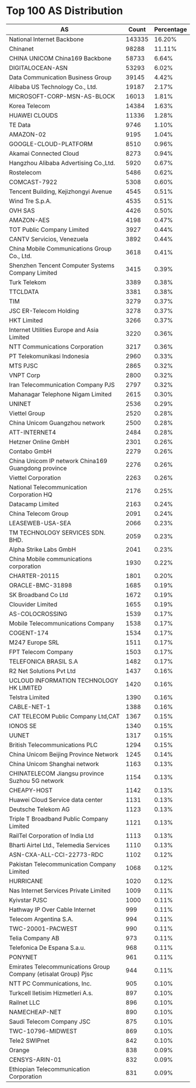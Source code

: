 # Top 100 AS Distribution
| AS | Count | Percentage |
|----|----|----|
| National Internet Backbone | 143335 | 16.20% |
| Chinanet | 98288 | 11.11% |
| CHINA UNICOM China169 Backbone | 58733 | 6.64% |
| DIGITALOCEAN-ASN | 53293 | 6.02% |
| Data Communication Business Group | 39145 | 4.42% |
| Alibaba US Technology Co., Ltd. | 19187 | 2.17% |
| MICROSOFT-CORP-MSN-AS-BLOCK | 16013 | 1.81% |
| Korea Telecom | 14384 | 1.63% |
| HUAWEI CLOUDS | 11336 | 1.28% |
| TE Data | 9746 | 1.10% |
| AMAZON-02 | 9195 | 1.04% |
| GOOGLE-CLOUD-PLATFORM | 8510 | 0.96% |
| Akamai Connected Cloud | 8273 | 0.94% |
| Hangzhou Alibaba Advertising Co.,Ltd. | 5920 | 0.67% |
| Rostelecom | 5486 | 0.62% |
| COMCAST-7922 | 5308 | 0.60% |
| Tencent Building, Kejizhongyi Avenue | 4545 | 0.51% |
| Wind Tre S.p.A. | 4535 | 0.51% |
| OVH SAS | 4426 | 0.50% |
| AMAZON-AES | 4198 | 0.47% |
| TOT Public Company Limited | 3927 | 0.44% |
| CANTV Servicios, Venezuela | 3892 | 0.44% |
| China Mobile Communications Group Co., Ltd. | 3618 | 0.41% |
| Shenzhen Tencent Computer Systems Company Limited | 3415 | 0.39% |
| Turk Telekom | 3389 | 0.38% |
| TTCLDATA | 3381 | 0.38% |
| TIM | 3279 | 0.37% |
| JSC ER-Telecom Holding | 3278 | 0.37% |
| HKT Limited | 3266 | 0.37% |
| Internet Utilities Europe and Asia Limited | 3220 | 0.36% |
| NTT Communications Corporation | 3217 | 0.36% |
| PT Telekomunikasi Indonesia | 2960 | 0.33% |
| MTS PJSC | 2865 | 0.32% |
| VNPT Corp | 2800 | 0.32% |
| Iran Telecommunication Company PJS | 2797 | 0.32% |
| Mahanagar Telephone Nigam Limited | 2615 | 0.30% |
| UNINET | 2536 | 0.29% |
| Viettel Group | 2520 | 0.28% |
| China Unicom Guangzhou network | 2500 | 0.28% |
| ATT-INTERNET4 | 2484 | 0.28% |
| Hetzner Online GmbH | 2301 | 0.26% |
| Contabo GmbH | 2279 | 0.26% |
| China Unicom IP network China169 Guangdong province | 2276 | 0.26% |
| Viettel Corporation | 2263 | 0.26% |
| National Telecommunication Corporation HQ | 2176 | 0.25% |
| Datacamp Limited | 2163 | 0.24% |
| China Telecom Group | 2091 | 0.24% |
| LEASEWEB-USA-SEA | 2066 | 0.23% |
| TM TECHNOLOGY SERVICES SDN. BHD. | 2059 | 0.23% |
| Alpha Strike Labs GmbH | 2041 | 0.23% |
| China Mobile communications corporation | 1930 | 0.22% |
| CHARTER-20115 | 1801 | 0.20% |
| ORACLE-BMC-31898 | 1685 | 0.19% |
| SK Broadband Co Ltd | 1672 | 0.19% |
| Clouvider Limited | 1655 | 0.19% |
| AS-COLOCROSSING | 1539 | 0.17% |
| Mobile Telecommunications Company | 1538 | 0.17% |
| COGENT-174 | 1534 | 0.17% |
| M247 Europe SRL | 1511 | 0.17% |
| FPT Telecom Company | 1503 | 0.17% |
| TELEFONICA BRASIL S.A | 1482 | 0.17% |
| R2 Net Solutions Pvt Ltd | 1437 | 0.16% |
| UCLOUD INFORMATION TECHNOLOGY HK LIMITED | 1420 | 0.16% |
| Telstra Limited | 1390 | 0.16% |
| CABLE-NET-1 | 1388 | 0.16% |
| CAT TELECOM Public Company Ltd,CAT | 1367 | 0.15% |
| IONOS SE | 1340 | 0.15% |
| UUNET | 1317 | 0.15% |
| British Telecommunications PLC | 1294 | 0.15% |
| China Unicom Beijing Province Network | 1245 | 0.14% |
| China Unicom Shanghai network | 1163 | 0.13% |
| CHINATELECOM Jiangsu province Suzhou 5G network | 1154 | 0.13% |
| CHEAPY-HOST | 1142 | 0.13% |
| Huawei Cloud Service data center | 1131 | 0.13% |
| Deutsche Telekom AG | 1123 | 0.13% |
| Triple T Broadband Public Company Limited | 1121 | 0.13% |
| RailTel Corporation of India Ltd | 1113 | 0.13% |
| Bharti Airtel Ltd., Telemedia Services | 1110 | 0.13% |
| ASN-CXA-ALL-CCI-22773-RDC | 1102 | 0.12% |
| Pakistan Telecommunication Company Limited | 1068 | 0.12% |
| HURRICANE | 1020 | 0.12% |
| Nas Internet Services Private Limited | 1009 | 0.11% |
| Kyivstar PJSC | 1000 | 0.11% |
| Hathway IP Over Cable Internet | 999 | 0.11% |
| Telecom Argentina S.A. | 994 | 0.11% |
| TWC-20001-PACWEST | 990 | 0.11% |
| Telia Company AB | 973 | 0.11% |
| Telefonica De Espana S.a.u. | 968 | 0.11% |
| PONYNET | 961 | 0.11% |
| Emirates Telecommunications Group Company (etisalat Group) Pjsc | 944 | 0.11% |
| NTT PC Communications, Inc. | 905 | 0.10% |
| Turkcell Iletisim Hizmetleri A.s. | 897 | 0.10% |
| Railnet LLC | 896 | 0.10% |
| NAMECHEAP-NET | 890 | 0.10% |
| Saudi Telecom Company JSC | 875 | 0.10% |
| TWC-10796-MIDWEST | 869 | 0.10% |
| Tele2 SWIPnet | 842 | 0.10% |
| Orange | 838 | 0.09% |
| CENSYS-ARIN-01 | 832 | 0.09% |
| Ethiopian Telecommunication Corporation | 831 | 0.09% |
